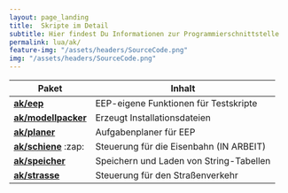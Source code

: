 ```yaml
---
layout: page_landing
title:  Skripte im Detail
subtitle: Hier findest Du Informationen zur Programmierschnittstelle
permalink: lua/ak/
feature-img: "/assets/headers/SourceCode.png"
img: "/assets/headers/SourceCode.png"
---
```


<table class="table flex" style="width: 30em; max-width: inherit;">
  <thead>
    <tr>
      <th scope="col">Paket</th>
      <th scope="col">Inhalt</th>
    </tr>
  </thead>
  <tbody>
    <tr>
      <td><a href="eep/"><strong>ak/eep</strong></a></td>
      <td>EEP-eigene Funktionen für Testskripte</td>
    </tr>
    <tr>
      <td> <a href="modellpacker/"><strong>ak/modellpacker</strong></a> </td>
      <td>Erzeugt Installationsdateien</td>
    </tr>
    <tr>
      <td><a href="planer/"><strong>ak/planer</strong></a></td>
      <td>Aufgabenplaner für EEP</td>
    </tr>
    <tr>
      <td><a href="schiene/"><strong>ak/schiene</strong></a> :zap:</td>
      <td>Steuerung für die Eisenbahn (IN ARBEIT)</td>
    </tr>
    <tr>
      <td><a href="speicher/"><strong>ak/speicher</strong></a></td>
      <td>Speichern und Laden von String-Tabellen</td>
    </tr>
    <tr>
      <td><a href="strasse/"><strong>ak/strasse</strong></a></td>
      <td>Steuerung für den Straßenverkehr</td>
    </tr>
  </tbody>
</table>
